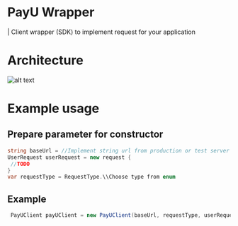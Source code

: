 ﻿# PayU Wrapper
| Client wrapper (SDK) to implement request for your application
# Architecture
![alt text][logo]

[logo]: https://raw.githubusercontent.com/romabliski/.NET-core-PayU-Wrapper/master/Architecture/PayUArchitecture.png "Architecture Logo"

# Example usage
## Prepare parameter for constructor
   ```csharp
string baseUrl = //Implement string url from production or test server
UserRequest userRequest = new request {
    //TODO
}         
 var requestType = RequestType.\\Choose type from enum
 ```

 ## Example

   ```csharp
    PayUClient payUClient = new PayUClient(baseUrl, requestType, userRequest) 
 ```

